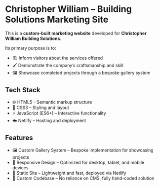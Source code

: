 # Christopher William – Building Solutions Marketing Site

This is a **custom-built marketing website** developed for **Christopher William Building Solutions**.

Its primary purpose is to:
* 🏗️ Inform visitors about the services offered
* 🖌️ Demonstrate the company’s craftsmanship and skill
* 🖼️ Showcase completed projects through a bespoke gallery system

## Tech Stack ##
* 🌐 HTML5 – Semantic markup structure
* 🎨 CSS3 – Styling and layout
* ⚡ JavaScript (ES6+) – Interactive functionality
* ☁️ Netlify – Hosting and deployment

## Features ##
* 🖼️ Custom Gallery System – Bespoke implementation for showcasing projects
* 📱 Responsive Design – Optimized for desktop, tablet, and mobile devices
* 🚀 Static Site – Lightweight and fast, deployed via Netlify
* 🧩 Custom Codebase – No reliance on CMS, fully hand-coded solution
